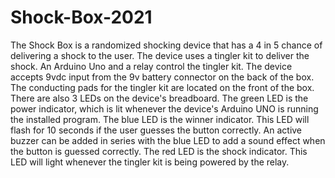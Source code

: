 # Shock-Box-2021
The Shock Box is a randomized shocking device that has a 4 in 5 chance of delivering a shock to the user.  The device uses a tingler kit to deliver the shock.  An Arduino Uno and a relay control the tingler kit.  The device accepts 9vdc input from the 9v battery connector on the back of the box.  The conducting pads for the tingler kit are located on the front of the box.  There are also 3 LEDs on the device's breadboard.  The green LED is the power indicator, which is lit whenever the device's Arduino UNO is running the installed program.  The blue LED is the winner indicator.  This LED will flash for 10 seconds if the user guesses the button correctly.  An active buzzer can be added in series with the blue LED to add a sound effect when the button is guessed correctly.  The red LED is the shock indicator.  This LED will light whenever the tingler kit is being powered by the relay.
